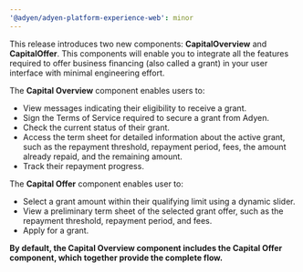 ```yaml
---
'@adyen/adyen-platform-experience-web': minor
---
```


This release introduces two new components: **CapitalOverview** and **CapitalOffer**. This components will enable you to integrate all the features required to offer business financing (also called a grant) in your user interface with minimal engineering effort.

The **Capital Overview** component enables users to:

-   View messages indicating their eligibility to receive a grant.
-   Sign the Terms of Service required to secure a grant from Adyen.
-   Check the current status of their grant.
-   Access the term sheet for detailed information about the active grant, such as the repayment threshold, repayment period, fees, the amount already repaid, and the remaining amount.
-   Track their repayment progress.

The **Capital Offer** component enables user to:

-   Select a grant amount within their qualifying limit using a dynamic slider.
-   View a preliminary term sheet of the selected grant offer, such as the repayment threshold, repayment period, and fees.
-   Apply for a grant.

**By default, the Capital Overview component includes the Capital Offer component, which together provide the complete flow.**
